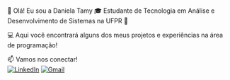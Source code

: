 👋 Olá! Eu sou a Daniela Tamy
🎓 Estudante de Tecnologia em Análise e Desenvolvimento de Sistemas na UFPR 🏫

💻 Aqui você encontrará alguns dos meus projetos e experiências na área de programação!

📫 Vamos nos conectar!  
[![LinkedIn](https://img.shields.io/badge/LinkedIn-blue?logo=linkedin&logoColor=white)](https://www.linkedin.com/in/danielayuki) 
[![Gmail](https://img.shields.io/badge/Gmail-D14836?logo=gmail&logoColor=white)](mailto:danielatamyyuki@gmail.com)
